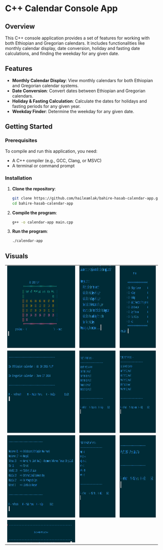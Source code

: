 # C++ Calendar Console App

## Overview

This C++ console application provides a set of features for working with both Ethiopian and Gregorian calendars. It includes functionalities like monthly calendar display, date conversion, holiday and fasting date calculations, and finding the weekday for any given date.

## Features

- **Monthly Calendar Display**: View monthly calendars for both Ethiopian and Gregorian calendar systems.
- **Date Conversion**: Convert dates between Ethiopian and Gregorian calendars.
- **Holiday & Fasting Calculation**: Calculate the dates for holidays and fasting periods for any given year.
- **Weekday Finder**: Determine the weekday for any given date.

## Getting Started

### Prerequisites

To compile and run this application, you need:

- A C++ compiler (e.g., GCC, Clang, or MSVC)
- A terminal or command prompt

### Installation

1. **Clone the repository**:
    ```bash
    git clone https://github.com/haileamlak/bahire-hasab-calendar-app.git
    cd bahire-hasab-calendar-app
    ```

2. **Compile the program**:
    ```bash
    g++ -o calendar-app main.cpp
    ```

3. **Run the program**:
    ```bash
    ./calendar-app
    ```
## Visuals

<table>
  <tr>
  </tr>
  <tr>
    <td><img src="screenshots/month_calendar.png" width=480 height=271></td>
    <td><img src="screenshots/welcome_page.png" width=480 height=271></td>
    <td><img src="screenshots/homepage.png" width=480 height=271></td>
  </tr>

  <tr>
    <td><img src="screenshots/date_convertor.png" width=480 height=271></td>
    <td><img src="screenshots/fastings.png" width=480 height=271></td>
    <td><img src="screenshots/holidays.png" width=480 height=271></td>
  </tr>

  <tr>
    <td><img src="screenshots/fixed_holidays.png" width=480 height=271></td>
    <td><img src="screenshots/basic_info_of_a_year.png" width=480 height=271></td>
    <td><img src="screenshots/find_week_day.png" width=480 height=271></td>
  </tr>
  
  <tr>
    <td><img src="screenshots/thank_you_page.png" width=900></td>
  </tr>
</table>
